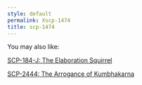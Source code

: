 ```yaml
---
style: default
permalink: Xscp-1474
title: scp-1474
---
```

You may also like:

[SCP-184-J: The Elaboration Squirrel](http://scp-wiki.net/scp-184-j)

[SCP-2444: The Arrogance of Kumbhakarna](http://scp-wiki.net/scp-2444)
